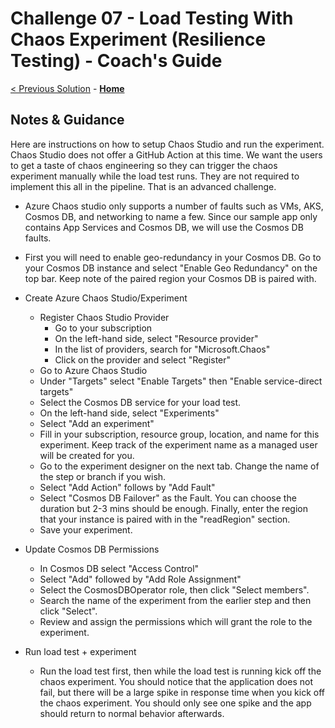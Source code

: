 # Challenge 07 - Load Testing With Chaos Experiment (Resilience Testing) - Coach's Guide 

[< Previous Solution](./Solution-06.md) - **[Home](./README.md)**

## Notes & Guidance

Here are instructions on how to setup Chaos Studio and run the experiment.  Chaos Studio does not offer a GitHub Action at this time.  We want the users to get a taste of chaos engineering so they can trigger the chaos experiment manually while the load test runs.  They are not required to implement this all in the pipeline.  That is an advanced challenge.

- Azure Chaos studio only supports a number of faults such as VMs, AKS, Cosmos DB, and networking to name a few.  Since our sample app only contains App Services and Cosmos DB, we will use the Cosmos DB faults.
- First you will need to enable geo-redundancy in your Cosmos DB.  Go to your Cosmos DB instance and select "Enable Geo Redundancy" on the top bar.  Keep note of the paired region your Cosmos DB is paired with.
- Create Azure Chaos Studio/Experiment
    - Register Chaos Studio Provider
        - Go to your subscription
        - On the left-hand side, select "Resource provider"
        - In the list of providers, search for "Microsoft.Chaos"
        - Click on the provider and select "Register"
    - Go to Azure Chaos Studio
    - Under "Targets" select "Enable Targets" then "Enable service-direct targets"
    - Select the Cosmos DB service for your load test.
    - On the left-hand side, select "Experiments"
    - Select "Add an experiment"
    - Fill in your subscription, resource group, location, and name for this experiment.  Keep track of the experiment name as a managed user will be created for you.
    - Go to the experiment designer on the next tab.  Change the name of the step or branch if you wish.
    - Select "Add Action" follows by "Add Fault"
    - Select "Cosmos DB Failover" as the Fault.  You can choose the duration but 2-3 mins should be enough.  Finally, enter the region that your instance is paired with in the "readRegion" section.
    - Save your experiment.
- Update Cosmos DB Permissions
    - In Cosmos DB select "Access Control"
    - Select "Add" followed by "Add Role Assignment"
    - Select the CosmosDBOperator role, then click "Select members".
    - Search the name of the experiment from the earlier step and then click "Select".
    - Review and assign the permissions which will grant the role to the experiment.

- Run load test + experiment
    - Run the load test first, then while the load test is running kick off the chaos experiment.  You should notice that the application does not fail, but there will be a large spike in response time when you kick off the chaos experiment.  You should only see one spike and the app should return to normal behavior afterwards.



